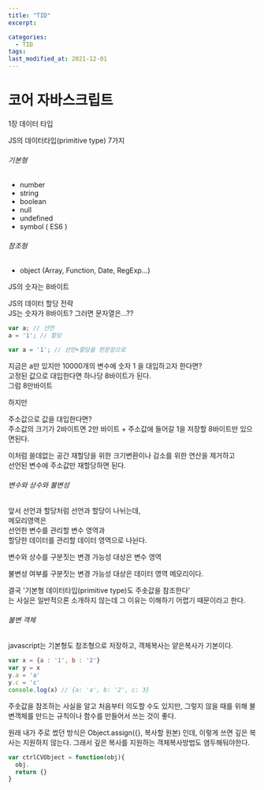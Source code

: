 ```yaml
---
title: "TID"
excerpt: 

categories:
  - TID
tags: 
last_modified_at: 2021-12-01
---
```


# 코어 자바스크립트

1장 데이터 타입

JS의 데이터타입(primitive type) 7가지

###### 기본형
- number  
- string  
- boolean  
- null  
- undefined  
- symbol ( ES6 )  
  
###### 참조형  
- object (Array, Function, Date, RegExp...)  

JS의 숫자는 8바이트

JS의 데이터 할당 전략   
JS는 숫자가 8바이트? 그러면 문자열은...??    

```javascript
var a; // 선언
a = '1'; // 할당

var a = '1'; // 선언+할당을 한문장으로
```  

지금은 a만 있지만 10000개의 변수에 숫자 1 을 대입하고자 한다면?  
고정된 값으로 대입한다면 하나당 8바이트가 된다.  
그럼 8만바이트  

하지만  

주소값으로 값을 대입한다면?  
주소값의 크기가 2바이트면 
2만 바이트 + 주소값에 들어갈 1을 저장할 8바이트만 있으면된다.

이처럼 쓸데없는 공간 재할당을 위한 크기변환이나 감소를 위한 연산을 제거하고  
선언된 변수에 주소값만 재할당하면 된다.  

###### 변수와 상수와 불변성  
앞서 선언과 할당처럼 선언과 할당이 나뉘는데,   
메모리영역은   
선언한 변수를 관리할 변수 영역과  
할당한 데이터를 관리할 데이터 영역으로 나뉜다.  

  
변수와 상수를 구분짓는 변경 가능성 대상은 변수 영역  

불변성 여부를 구분짓는 변경 가능성 대상은 데이터 영역 메모리이다.  

결국 '기본형 데이터타입(primitive type)도 주솟값을 참조한다'  
는 사실은 일반적으론 소개하지 않는데 그 이유는 이해하기 어렵기 때문이라고 한다.  

###### 불변 객체
javascript는 기본형도 참조형으로 저장하고,
객체복사는 얕은복사가 기본이다.
<!-- 며칠전에 인덱스가 안잡힌 테이블에서 전체통계성 데이터를 조회하여
특정 column을 row로 변환하는 작업을 해줬다.
 -->
```js
var x = {a : '1', b : '2'}
var y = x
y.a = 'a'
y.c = 'c'
console.log(x) // {a: 'a', b: '2', c: 3}
```

주솟값을 참조하는 사실을 알고 처음부터 의도할 수도 있지만, 
그렇지 않을 때를 위해 불변객체를 만드는 규칙이나 함수를 만들어서 쓰는 것이 좋다.

원래 내가 주로 썼던 방식은 Object.assign({}, 복사할 원본) 인데,
이렇게 쓰면 깊은 복사는 지원하지 않는다.
그래서 깊은 복사를 지원하는 객체복사방법도 염두해둬야한다.
```js
var ctrlCVObject = function(obj){
  obj.
  return {}
}
```